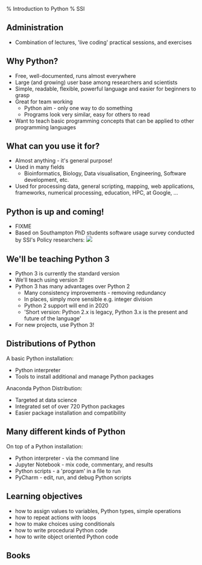 % Introduction to Python
% SSI

## Administration

* Combination of lectures, 'live coding' practical sessions, and exercises

## Why Python?

- Free, well-documented, runs almost everywhere
- Large (and growing) user base among researchers and scientists
- Simple, readable, flexible, powerful language and easier for beginners to grasp
- Great for team working
    + Python aim - only one way to do something
    + Programs look very similar, easy for others to read
- Want to teach basic programming concepts that can be applied to other programming languages

## What can you use it for?

- Almost anything - it's general purpose!
- Used in many fields
     + Bioinformatics, Biology, Data visualisation, Engineering, Software development, etc.
- Used for processing data, general scripting, mapping, web applications, frameworks,
numerical processing, education, HPC, at Google, ...

## Python is up and coming!

- FIXME
- Based on Southampton PhD students software usage survey conducted by SSI's Policy researchers:
     ![](../img/wordle3.png)

## We'll be teaching Python 3

- Python 3 is currently the standard version
- We'll teach using version 3!
- Python 3 has many advantages over Python 2
    + Many consistency improvements - removing redundancy
    + In places, simply more sensible e.g. integer division
    + Python 2 support will end in 2020
    + 'Short version: Python 2.x is legacy, Python 3.x is the present and future of the language'
- For new projects, use Python 3!

## Distributions of Python

A basic Python installation:

- Python interpreter
- Tools to install additional and manage Python packages

Anaconda Python Distribution:

- Targeted at data science
- Integrated set of over 720 Python packages
- Easier package installation and compatibility

## Many different kinds of Python

On top of a Python installation:

- Python interpreter - via the command line
- Jupyter Notebook - mix code, commentary, and results
- Python scripts - a 'program' in a file to run
- PyCharm - edit, run, and debug Python scripts

## Learning objectives

- how to assign values to variables, Python types, simple operations
- how to repeat actions with loops
- how to make choices using conditionals
- how to write procedural Python code
- how to write object oriented Python code

## Books

